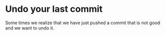 # Undo your last commit

Some times we realize that we have just pushed a commit that is not good and we want to undo it.